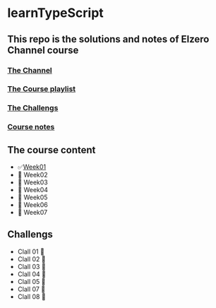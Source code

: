 # learnTypeScript

## This repo is the solutions and notes of Elzero Channel course
### [The Channel][channel]
### [The Course playlist][coursePlaylist]
### [The Challengs][challengs]
### [Course notes][courseNotes]


## The course content 
- ✅[Week01][ChalWeek01]
- 🧪 Week02
- 🧪 Week03
- 🧪 Week04
- 🧪 Week05
- 🧪 Week06
- 🧪 Week07

## Challengs

- Clall 01 🦖
- Clall 02 🦖
- Clall 03 🦖
- Clall 04 🦖
- Clall 05 🦖
- Clall 07 🦖
- Clall 08 🦖

[channel]: https://github.com/manssorr
[coursePlaylist]: https://twitter.com/KouraCoding
[challengs]: https://elzero.org/category/assignments/typescript-assignments/
[ChalWeek01]: https://elzero.org/typescript-assignments-lessons-from-1-to-11/
[courseNotes]: https://elzero.org/category/courses/typescript/
